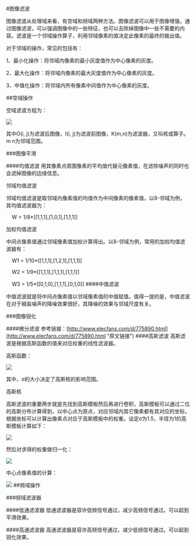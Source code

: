 #图像滤波

图像滤波从处理域来看，有空域和频域两种方法。图像滤波可以用于图像增强，通过图像滤波，可以强调图像中的一些特征，也可以去除掉图像中一些不需要的内容。滤波是一个邻域操作算子，利用邻域像素的值决定此像素的最终的输出值。

对于邻域的操作，常见的包括有：

1、最小化操作：将邻域内像素的最小灰度值作为中心像素的灰度。

2、最大化操作：将邻域内像素的最大灰度值作为中心像素的灰度。

3、中值化操作：将邻域内所有像素中间值作为中心像素的灰度。

##空域操作

空域滤波方程为：

![](https://img-blog.csdn.net/20161008120123264?watermark/2/text/aHR0cDovL2Jsb2cuY3Nkbi5uZXQv/font/5a6L5L2T/fontsize/400/fill/I0JBQkFCMA==/dissolve/70/gravity/Center)

其中O(i, j)为滤波后图像，I(i, j)为滤波前图像，K(m,n)为滤波器，又叫核或算子。m n为邻域范围。

###图像平滑

####均值滤波
用其像素点周围像素的平均值代替元像素值，在滤除噪声的同时也会滤掉图像的边缘信息。

邻域均值滤波

邻域均值滤波是取邻域内像素值的均值作为中间像素的像素值，以8-邻域为例，其均值滤波器为：

    W = 1/8*[[1,1,1],[1,0,1],[1,1,1]]

加权均值滤波

中间点像素值通过邻域像素值加权计算得出。以8-邻域为例，常用的加权均值滤波器有：

    W1 = 1/10*[[1,1,1],[1,2,1],[1,1,1]]

    W2 = 1/9*[[1,1,1],[1,1,1],[1,1,1]]

    W3 = 1/5*[[0,1,0],[1,1,1],[0,1,0]]
####中值滤波

中值滤波就是将中间点像素值以邻域像素值的中值赋值。值得一提的是，中值滤波在对于椒盐噪声的降噪效果很好，其降噪的效果与邻域尺度有关。

###图像锐化

####微分滤波
参考链接：[http://www.elecfans.com/d/775890.html](http://www.elecfans.com/d/775890.html "原文链接")
####高斯滤波
高斯滤波是根据高斯函数的值来对应权重的线性滤波器。

高斯函数：

![](https://upload-images.jianshu.io/upload_images/14512145-cb79bc3d41cc37fd.png)

其中，σ的大小决定了高斯核的影响范围。

高斯核

高斯滤波的重要两步就是先找到高斯模板然后再进行卷积，高斯模板可以通过二位的高斯分布计算得到，以中心点为原点，对应邻域内其它像素都有其对应的坐标，根据坐标可以计算出像素点对应于高斯模板中的权重。设定σ为1.5，半径为1的高斯模板计算如下：

![](https://upload-images.jianshu.io/upload_images/14512145-04d41990169b094a.png)

然后对求得的权重做归一化：

![](https://upload-images.jianshu.io/upload_images/14512145-049ada57d888bf79.png)

中心点像素值的计算：

![](https://upload-images.jianshu.io/upload_images/14512145-530497b10b412a95.png)
##频域操作

###频域滤波器

####低通滤波器
低通滤波器是容许低频信号通过，减少高频信号通过。可以起到平滑效果。

####高通滤波器
高通滤波器是容许高频信号通过，减少低频信号通过。可以起到锐化效果。
